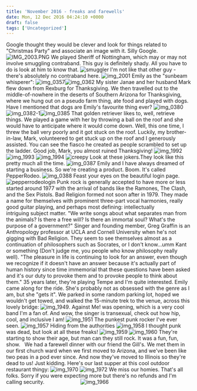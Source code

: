 ```yaml
---
title: 'November 2016 - freaks and farewells'
date: Mon, 12 Dec 2016 04:24:10 +0000
draft: false
tags: ['Uncategorized']
---
```


Google thought they would be clever and look for things related to "Christmas Party" and associate an image with it. Silly Google. ![IMG_2003.PNG](https://dallincoons.files.wordpress.com/2016/12/img_20031.png) We played Sheriff of Nottingham, which may or may not involve smuggling contraband. This guy is definitely shady. All you have to do is look at him to know that. ![smuggler](https://dallincoons.files.wordpress.com/2016/12/smuggler.jpg) I'm not like that other guy - there's absolutely no contraband here. ![img_2001](https://dallincoons.files.wordpress.com/2016/12/img_2001.jpg) Emily as the "sunbeam whisperer": ![img_0357](https://dallincoons.files.wordpress.com/2016/12/img_0357.jpg)![img_0362](https://dallincoons.files.wordpress.com/2016/12/img_0362.jpg) My sister Janae and her husband Mark flew down from Rexburg for Thanksgiving. We then travelled out to the middle-of-nowhere in the deserts of Southern Arizona for Thanksgiving, where we hung out on a pseudo farm thing, ate food and played with dogs. Have I mentioned that dogs are Emily's favourite thing ever? ![img_0380](https://dallincoons.files.wordpress.com/2016/12/img_0380.jpg) ![img_0382-1](https://dallincoons.files.wordpress.com/2016/12/img_0382-1.jpg)![img_0385](https://dallincoons.files.wordpress.com/2016/12/img_0385.jpg) That golden retriever likes to, well, retrieve things. We played a game with her by throwing a ball on the roof and she would have to anticipate where it would come down. Well, this one time, I threw the ball very poorly and it got stuck on the roof. Luckily, my brother-in-law, Mark, volunteered to get stuck up on the roof and I generously assisted. You can see the fiasco he created as people scrambled to set up the ladder. Good job, Mark, you almost ruined Thanksgiving! ![img_1992](https://dallincoons.files.wordpress.com/2016/12/img_1992.jpg) ![img_1993](https://dallincoons.files.wordpress.com/2016/12/img_1993.jpg) ![img_1994](https://dallincoons.files.wordpress.com/2016/12/img_1994.jpg) ![creepy](https://dallincoons.files.wordpress.com/2016/12/creepy.jpg) Look at these jokers.They look like this pretty much all the time. ![img_0387](https://dallincoons.files.wordpress.com/2016/12/img_0387.jpg) Emily and I have always dreamed of starting a business. So we're creating a product. Boom. It's called PepperRodeo. ![img_0388](https://dallincoons.files.wordpress.com/2016/12/img_0388.jpg) Feast your eyes on the beautiful login page. ![pepperrodeologin](https://dallincoons.files.wordpress.com/2016/12/pepperrodeologin.png) Punk rock is generally accepted to have more or less started around 1977 with the arrival of bands like the Ramones, The Clash, and the Sex Pistols. Bad Religion formed not soon after in 1979. They made a name for themselves with prominent three-part vocal harmonies, really good guitar playing, and perhaps most defining: intellectually intriguing subject matter. "We write songs about what separates man from the animals? Is there a free will? Is there an immortal soul? What's the purpose of a government?" Singer and founding member, Greg Graffin is an Anthropology professor at UCLA and Cornell University when he's not gigging with Bad Religion. They seem to see themselves almost as a continuation of philosophers such as Socrates, or I don't know...umm Kant or something (Don't judge me, you people who know philosophy really well). "The pleasure in life is continuing to look for an answer, even though we recognize if it doesn't have an answer because it's actually part of human history since time immemorial that these questions have been asked and it's our duty to provoke them and to provoke people to think about them." 35 years later, they're playing Tempe and I'm quite interested. Emily came along for the ride. She's probably not as obsessed with the genre as I am, but she "gets it". We parked in some random parking lot, hoped we wouldn't get towed, and walked the 15-minute trek to the venue, across this lovely bridge: ![img_1949](https://dallincoons.files.wordpress.com/2016/12/img_1949.jpg). Against Me! was opening, which is a very cool band I'm a fan of. And wow, the singer is transexual, check out how hip, cool, and inclusive I am! ![img_1951](https://dallincoons.files.wordpress.com/2016/12/img_1951.jpg) The punkest punk rocker I've ever seen. ![img_1957](https://dallincoons.files.wordpress.com/2016/12/img_1957.jpg) Hiding from the authorities ![img_1958](https://dallincoons.files.wordpress.com/2016/12/img_1958.jpg) I thought punk was dead, but look at all these freaks! ![img_1959](https://dallincoons.files.wordpress.com/2016/12/img_1959.jpg) ![img_1960](https://dallincoons.files.wordpress.com/2016/12/img_1960.jpg) They're starting to show their age, but man can they still rock. It was a fun, fun, show.   We had a farewell dinner with our friend the Gill's. We met them in our first church ward when we first moved to Arizona, and we've been like two peas in a pod ever since. And now they've moved to Illinois so they're dead to us! Just kidding. Here's our last supper at this cool outdoor restaurant thingy: ![img_1970](https://dallincoons.files.wordpress.com/2016/12/img_1970.jpg) ![img_1972](https://dallincoons.files.wordpress.com/2016/12/img_1972.jpg) We miss our homies. That's all folks. Sorry if you were expecting more but there's no refunds and I'm calling security.                         ![img_1966](https://dallincoons.files.wordpress.com/2016/12/img_1966.jpg)